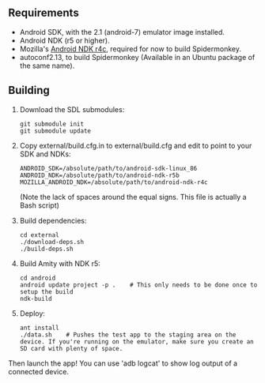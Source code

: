 Requirements
------------

* Android SDK, with the 2.1 (android-7) emulator image installed.
* Android NDK (r5 or higher).
* Mozilla's [Android NDK r4c](http://ftp.mozilla.org/pub/mozilla.org/mobile/source/android-ndk-r4c-0moz3.tar.bz2), required for now to build Spidermonkey.
* autoconf2.13, to build Spidermonkey (Available in an Ubuntu package of the same name).

Building
--------

1.  Download the SDL submodules:

        git submodule init
        git submodule update

2.  Copy external/build.cfg.in to external/build.cfg and edit to point to your SDK and NDKs:

        ANDROID_SDK=/absolute/path/to/android-sdk-linux_86
        ANDROID_NDK=/absolute/path/to/android-ndk-r5b
        MOZILLA_ANDROID_NDK=/absolute/path/to/android-ndk-r4c

    (Note the lack of spaces around the equal signs. This file is actually a Bash script)

3.  Build dependencies:

        cd external
        ./download-deps.sh
        ./build-deps.sh

4.  Build Amity with NDK r5:

        cd android
        android update project -p .    # This only needs to be done once to setup the build
        ndk-build

5.  Deploy:

        ant install
        ./data.sh    # Pushes the test app to the staging area on the device. If you're running on the emulator, make sure you create an SD card with plenty of space.

Then launch the app! You can use 'adb logcat' to show log output of a connected device.
